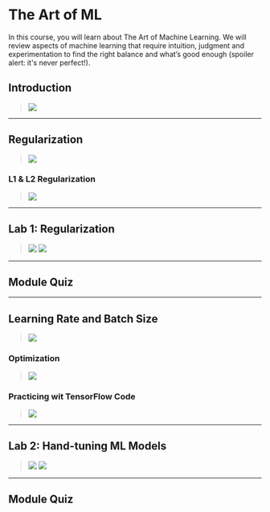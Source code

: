 # The Art of ML

In this course, you will learn about The Art of Machine Learning. We will review aspects of machine learning that require intuition, judgment and experimentation to find the right balance and what’s good enough (spoiler alert: it's never perfect!).

## Introduction

> [![](https://img.youtube.com/vi//0.jpg)](https://youtu.be/)



---
## Regularization

> [![](https://img.youtube.com/vi//0.jpg)](https://youtu.be/)



### L1 & L2 Regularization

> [![](https://img.youtube.com/vi//0.jpg)](https://youtu.be/)



---
## Lab 1: Regularization

> [![](https://img.youtube.com/vi//0.jpg)](https://youtu.be/)
> [![](https://img.youtube.com/vi//0.jpg)](https://youtu.be/)



---
## Module Quiz



---
## Learning Rate and Batch Size

> [![](https://img.youtube.com/vi//0.jpg)](https://youtu.be/)



### Optimization

> [![](https://img.youtube.com/vi//0.jpg)](https://youtu.be/)



### Practicing wit TensorFlow Code

> [![](https://img.youtube.com/vi//0.jpg)](https://youtu.be/)



---
## Lab 2: Hand-tuning ML Models

> [![](https://img.youtube.com/vi//0.jpg)](https://youtu.be/)
> [![](https://img.youtube.com/vi//0.jpg)](https://youtu.be/)



---
## Module Quiz



